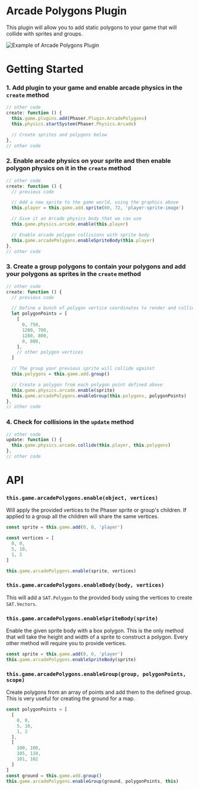 # Arcade Polygons Plugin

This plugin will allow you to add static polygons to your game that will collide with sprites and groups.

![Example of Arcade Polygons Plugin](http://i.imgur.com/hAg4Elh.png)

# Getting Started

### 1. Add plugin to your game and enable arcade physics in the `create` method

```javascript
// other code
create: function () {
  this.game.plugins.add(Phaser.Plugin.ArcadePolygons)
  this.physics.startSystem(Phaser.Physics.Arcade)

  // Create sprites and polygons below
},
// other code
```

### 2. Enable arcade physics on your sprite and then enable polygon physics on it in the `create` method

```javascript
// other code
create: function () {
  // previous code

  // Add a new sprite to the game world, using the graphics above
  this.player = this.game.add.sprite(60, 72, 'player-sprite-image')

  // Give it an Arcade physics body that we can use
  this.game.physics.arcade.enable(this.player)

  // Enable arcade polygon collisions with sprite body
  this.game.arcadePolygons.enableSpriteBody(this.player)
},
// other code
```

### 3. Create a group polygons to contain your polygons and add your polygons as sprites in the `create` method

```javascript
// other code
create: function () {
  // previous code

  // Define a bunch of polygon vertice coordinates to render and collide against
  let polygonPoints = [
    [
      0, 750,
      1280, 700,
      1280, 800,
      0, 800,
    ],
    // other polygon vertices
  ]

  // The group your previous sprite will collide against
  this.polygons = this.game.add.group()

  // Create a polygon from each polygon point defined above
  this.game.physics.arcade.enable(sprite)
  this.game.arcadePolygons.enableGroup(this.polygons, polygonPoints)
},
// other code
```

### 4. Check for collisions in the `update` method

```javascript
// other code
update: function () {
  this.game.physics.arcade.collide(this.player, this.polygons)
},
// other code
```

# API

### `this.game.arcadePolygons.enable(object, vertices)`

Will apply the provided vertices to the Phaser sprite or group's children.  If applied to a group all the children will share the same vertices.

```javascript
const sprite = this.game.add(0, 0, 'player')

const vertices = [
  0, 0,
  5, 10,
  1, 2
]

this.game.arcadePolygons.enable(sprite, vertices)
```

### `this.game.arcadePolygons.enableBody(body, vertices)`

This will add a `SAT.Polygon` to the provided body using the vertices to create `SAT.Vectors`.

### `this.game.arcadePolygons.enableSpriteBody(sprite)`

Enable the given sprite body with a box polygon.  This is the only method that will take the height and width of a sprite to construct a polygon. Every other method will require you to provide vertices.

```javascript
const sprite = this.game.add(0, 0, 'player')
this.game.arcadePolygons.enableSpriteBody(sprite)
```

### `this.game.arcadePolygons.enableGroup(group, polygonPoints, scope)`

Create polygons from an array of points and add them to the defined group.  This is very useful for creating the ground for a map.

```javascript
const polygonPoints = [
  [
    0, 0,
    5, 10,
    1, 2
  ],
  [
    100, 100,
    105, 110,
    101, 102
  ]
]
const ground = this.game.add.group()
this.game.arcadePolygons.enableGroup(ground, polygonPoints, this)
```
